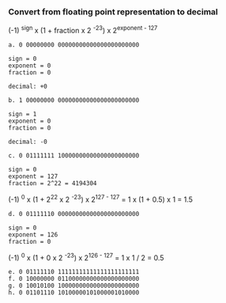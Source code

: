 ### Convert from floating point representation to decimal

(-1) <sup>sign</sup> x (1 + fraction x 2 <sup>-23</sup>) x 2<sup>exponent - 127</sup> 

```
a. 0 00000000 00000000000000000000000

sign = 0
exponent = 0
fraction = 0

decimal: +0

b. 1 00000000 00000000000000000000000

sign = 1
exponent = 0
fraction = 0

decimal: -0

c. 0 01111111 10000000000000000000000

sign = 0
exponent = 127
fraction = 2^22 = 4194304
```

(-1) <sup>0</sup> x (1 + 2<sup>22</sup> x 2 <sup>-23</sup>) x 2<sup>127 - 127</sup> 
= 1 x (1 + 0.5) x 1 = 1.5

```
d. 0 01111110 00000000000000000000000

sign = 0
exponent = 126
fraction = 0
```

(-1) <sup>0</sup> x (1 + 0 x 2 <sup>-23</sup>) x 2<sup>126 - 127</sup> 
= 1 x 1 / 2 = 0.5

```
e. 0 01111110 11111111111111111111111
f. 0 10000000 01100000000000000000000
g. 0 10010100 10000000000000000000000
h. 0 01101110 10100000101000001010000
```

